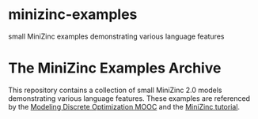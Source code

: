 # minizinc-examples
small MiniZinc examples demonstrating various language features


The MiniZinc Examples Archive
=================

This repository contains a collection of small MiniZinc 2.0 models demonstrating various language features.
These examples are referenced by the [Modeling Discrete Optimization MOOC](https://www.coursera.org/course/modelingoptimization) and the [MiniZinc tutorial](http://www.minizinc.org/downloads/doc-latest/minizinc-tute.pdf).


